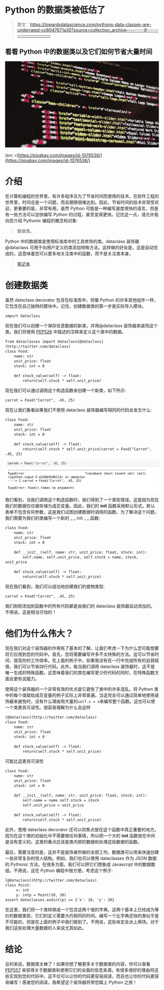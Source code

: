 # Python 的数据类被低估了

> 原文：<https://towardsdatascience.com/pythons-data-classes-are-underrated-cc6047671a30?source=collection_archive---------9----------------------->

## 看看 Python 中的数据类以及它们如何节省大量时间

![](img/a1b220d1100ca79614fad3eb3dfee5df.png)

(src =[https://pixabay.com/images/id-1076536/](https://pixabay.com/images/id-1076536/)

# 介绍

在计算机编程的世界里，有许多程序员为了节省时间而使用的技术。在软件工程的世界里，时间总是一个问题，而且期限很难达到。因此，节省时间的技术非常受欢迎，更重要的是，非常有用。虽然 Python 可能是一种编写速度很快的语言，但是有一些方法可以加快编写 Python 的过程，甚至变得更快。记住这一点，请允许我向您介绍 Pythonic 编程的概念和对象:

> 数据类。

Python 中的数据类是使用标准库中的工具修饰的类。dataclass 装饰器@dataclass 可用于向用户定义的类添加特殊方法。这样做的好处是，这是自动完成的，这意味着您可以更多地关注类中的函数，而不是关注类本身。

> [笔记本](https://github.com/emmettgb/Emmetts-DS-NoteBooks/blob/master/Python3/Python%20DataClasses.ipynb)

# 创建数据类

虽然 dataclass decorator 包含在标准库中，但像 Python 的许多其他组件一样，它包含在自己独特的模块中。记住，创建数据类的第一步是实际导入模块。

```
import dataclass
```

现在我们可以创建一个保存任意数据的新类，并用@dataclass 装饰器来装饰这个类。我们将使用 [PEP526](https://www.python.org/dev/peps/pep-0526) 中描述的注释来定义这个类中的数据。

```
from dataclasses import dataclass[@dataclass](http://twitter.com/dataclass)
class Food:
    name: str
    unit_price: float
    stock: int = 0

    def stock_value(self) -> float:
        return(self.stock * self.unit_price)
```

现在我们可以通过调用这个构造函数来创建一个新类，如下所示:

```
carrot = Food("Carrot", .45, 25)
```

现在让我们看看如果我们不使用 dataclass 装饰器编写相同的代码会发生什么:

```
class Food:
    name: str
    unit_price: float
    stock: int = 0

    def stock_value(self) -> float:
        return(self.stock * self.unit_price)carrot = Food("Carrot", .45, 25)
```

![](img/4fa687a4cd2197872609c3835c3709fb.png)

我们看到，当我们调用这个构造函数时，我们得到了一个类型错误。这是因为现在我们的数据仅仅被存储为成员变量。因此，我们的 __init__ 函数采用默认形式。默认表单不包含任何参数，这是我们试图创建数据时调用的函数。为了解决这个问题，我们需要为我们的类编写一个新的 _ _ init _ _ 函数:

```
class Food:
    name: str
    unit_price: float
    stock: int = 0

    def __init__(self, name: str, unit_price: float, stock: int):
        self.name, self.unit_price, self.stock = name, stock, unit_price

    def stock_value(self) -> float:
        return(self.stock * self.unit_price)
```

现在我们看到，我们可以成功地创建我们的食物类型:

```
carrot = Food("Carrot", .45, 25)
```

我们刚刚添加到函数中的所有代码都是由我们的 dataclass 装饰器自动添加的。不用说，这是相当可怕的！

# 他们为什么伟大？

现在我们对这个装饰器的作用有了基本的了解，让我们考虑一下为什么您可能想要将它应用到您的代码中。首先，您将需要编写许多不太特殊的方法。这可以节省时间，提高你的工作效率。在上面的例子中，如果我没有在一行中完成所有的自我赋值，我们可以节省四行代码。此外，每当我们调用 dataclass 装饰器时，这不是唯一生成的特殊函数。这意味着我们的类在编写更少的代码的同时，在特殊函数方面会更有说服力。

使用这个装饰器的一个非常有效的优点是它避免了类中的许多混乱。将 Python 类中的每个值赋给成员变量的例子实际上非常普遍。当这完全可以通过简单地使用装饰器来避免时，没有什么理由用大量的`self.x = x`来编写整个函数。这也可以使一个类更具可读性。很容易理解为什么会这样

```
[@dataclass](http://twitter.com/dataclass)
class Food:
    name: str
    unit_price: float
    stock: int = 0

    def stock_value(self) -> float:
        return(self.stock * self.unit_price)
```

可能比这更具可读性

```
class Food:
    name: str
    unit_price: float
    stock: int = 0

    def __init__(self, name: str, unit_price: float, stock: int):
        self.name = name self.stock = stock
        self.unit_price = unit_price

    def stock_value(self) -> float:
        return(self.stock * self.unit_price)
```

此外，使用 dataclass decorator 还可以将焦点放在这个函数中真正重要的地方。因为在这个类的初始化中不需要做任何事情，所以把一个大的 __init__ 函数放在中间是没有意义的。这里的重点应该是类内部的数据和处理这些数据的函数。

最后，需要注意的是，这并不是装饰者所做的全部工作。数据类可以用来快速创建一些非常复杂的惊人结构。例如，我们也可以使用 dataclasses 作为 JSON 数据的 Pythonic 方法。在很多方面，我们可以把它们想象成 Javascript 中的数据数组。不用说，这在 Python 编程中很方便。考虑这个例子:

```
[@dataclass](http://twitter.com/dataclass)
class Point:
     x: int
     y: intp = Point(10, 20)
assert dataclasses.asdict(p) == {'x': 10, 'y': 20}
```

在这里，我们将一个类转换成一个包含这两个值的字典。这两个基本上已经成为等价的数据类型，它们的定义需要大约相同的时间。编写一个比字典还快的类似乎是不可能的，但是在上面的例子中我们做到了。不用说，这些肯定会派上用场。对于我们这些处理大量数据的人来说尤其如此。

# 结论

总的来说，数据类太棒了！如果你想了解更多关于数据类的内容，你可以查看 [PEP557](https://www.python.org/dev/peps/pep-0557/) 来获得关于数据类和使用它们的全面的信息来源。有很多很好的理由将这些实现到您的代码中。这不仅可以让你的代码更容易阅读，而且也让你的代码更容易编写！感谢您的阅读，我希望这个装饰器将带您踏上 Python 之旅！